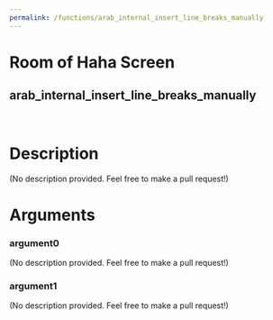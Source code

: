 ```yaml
---
permalink: /functions/arab_internal_insert_line_breaks_manually
---
```

# Room of Haha Screen  
## arab_internal_insert_line_breaks_manually  
&nbsp;  
# Description  
(No description provided. Feel free to make a pull request!) 
&nbsp;  
# Arguments
### argument0
(No description provided. Feel free to make a pull request!)
&nbsp;  
### argument1
(No description provided. Feel free to make a pull request!)
&nbsp;  


